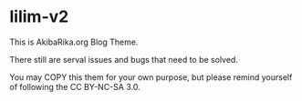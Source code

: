 lilim-v2
========

This is AkibaRika.org Blog Theme.

There still are serval issues and bugs that need to be solved.

You may COPY this them for your own purpose, but please remind yourself of following the CC BY-NC-SA 3.0.

